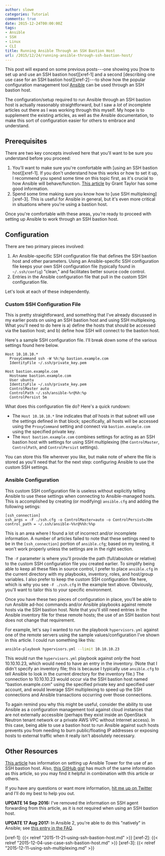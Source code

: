 ```yaml
---
author: slowe
categories: Tutorial
comments: true
date: 2015-12-24T00:00:00Z
tags:
- Ansible
- SSH
- Linux
- CLI
title: Running Ansible Through an SSH Bastion Host
url: /2015/12/24/running-ansible-through-ssh-bastion-host/
---
```


This post will expand on some previous posts---one showing you [how to set up and use an SSH bastion host][xref-1] and a second [describing one use case for an SSH bastion host][xref-2]---to show how the popular configuration management tool [Ansible][link-3] can be used through an SSH bastion host.

The configuration/setup required to run Ansible through an SSH bastion host is actually reasonably straightforward, but I saw a _lot_ of incomplete articles out there as I was working through this myself. My hope is to supplement the existing articles, as well as the Ansible documentation, to make this sort of configuration easier for others to embrace and understand.

## Prerequisites

There are two key concepts involved here that you'll want to be sure you understand before you proceed:

1. You'll want to make sure you're comfortable with [using an SSH bastion host][xref-1]. If you don't understand how this works or how to set it up, I recommend you spend some time on this topic first, as it's crucial to how Ansible will behave/function. [This article][link-2] by Grant Taylor has some good information.
2. Spend some time making sure you know how to [use SSH multiplexing][xref-3]. This is useful for Ansible in general, but it's even more critical in situations where you're using a bastion host.

Once you're comfortable with these areas, you're ready to proceed with setting up Ansible to work through an SSH bastion host.

## Configuration

There are two primary pieces involved:

1. An Ansible-specific SSH configuration file that defines the SSH bastion host and other parameters. Using an Ansible-specific SSH configuration file keeps your own SSH configuration file (typically found in `~/.ssh/config`) "clean," and facilitates better source code control.
2. Entries in the Ansible configuration file that pull in the custom SSH configuration file.

Let's look at each of these independently.

### Custom SSH Configuration File

This is pretty straightforward, and something that I've already discussed in my earlier posts on using an SSH bastion host and using SSH multiplexing. What you'll need to do here is a) define the hosts that should be accessed via the bastion host; and b) define how SSH will connect to the bastion host.

Here's a sample SSH configuration file. I'll break down some of the various settings found here below.

```text
Host 10.10.10.*
  ProxyCommand ssh -W %h:%p bastion.example.com
  IdentityFile ~/.ssh/private_key.pem

Host bastion.example.com
  Hostname bastion.example.com
  User ubuntu
  IdentityFile ~/.ssh/private_key.pem
  ControlMaster auto
  ControlPath ~/.ssh/ansible-%r@%h:%p
  ControlPersist 5m
```

What does this configuration file do? Here's a quick rundown:

* The `Host 10.10.10.*` line indicates that _all_ hosts in that subnet will use the settings defined in that block; specifically, all hosts will be accessed using the `ProxyCommand` setting and connect via `bastion.example.com` using the specified private key.
* The `Host bastion.example.com` combines settings for acting as an SSH bastion host with settings for using SSH multiplexing (the `ControlMaster`, `ControlPath`, and `ControlPersist` settings).

You can store this file wherever you like, but make note of where the file is stored as you'll need that for the next step: configuring Ansible to use the custom SSH settings.

### Ansible Configuration

This custom SSH configuration file is useless without explicitly telling Ansible to use these settings when connecting to Ansible-managed hosts. This is accomplished by creating (or modifying) `ansible.cfg` and adding the following setings:

```text
[ssh_connection]
ssh_args = -F ./ssh.cfg -o ControlMaster=auto -o ControlPersist=30m
control_path = ~/.ssh/ansible-%%r@%%h:%%p
```

This is an area where I found a lot of incorrect and/or incomplete information. A number of articles failed to note that these settings need to be in the `[ssh_connection]` portion of `ansible.cfg`; based on my testing, it won't work properly unless the settings are in the right section.

The `-F` parameter is where you'll provide the path (full/absolute or relative) to the custom SSH configuration file you created earlier. To simplify being able to keep all these files in source control, I prefer to place `ansible.cfg` in the current directory with my playbooks, inventory, roles, and host/group variables. I also prefer to keep the custom SSH configuration file here, which is why you see `-F ./ssh.cfg` in the example text above. Obviously, you'll want to tailor this to your specific environment.

Once you have these two pieces of configuration in place, you'll be able to run Ansible ad-hoc commands and/or Ansible playbooks against remote hosts via the SSH bastion host. Note that you'll still need entries in the Ansible inventory file for these remote hosts; the use of an SSH bastion host does not change that requirement.

For example, let's say I wanted to run the playbook `hypervisors.yml` against one of the remote servers using the sample values/configuration I've shown in this article. I could run something like this:

```sh
ansible-playbook hypervisors.yml --limit 10.10.10.23
```

This would run the `hypervisors.yml` playbook against _only_ the host 10.10.10.23, which would need to have an entry in the inventory. (Note that I didn't specify an inventory file; this is because I typically use `ansible.cfg` to tell Ansible to look in the current directory for the inventory file.) The connection to 10.10.10.23 would occur via the SSH bastion host named "bastion.example.com" using the specified private key and specified user account, and would leverage SSH multiplexing to speed up the SSH connections and Ansible transactions occurring over those connections.

To again remind you why this might be useful, consider the ability to use Ansible as a configuration management tool against cloud instances that are not externally accessible (perhaps they exist inside an OpenStack Neutron tenant network or a private AWS VPC without Internet access). In this case, being able to use a bastion host to run Ansible against such hosts prevents you from needing to burn public/floating IP addresses or exposing hosts to external traffic when it really isn't absolutely necessary.

## Other Resources

[This article][link-4] has information on setting up Ansible Tower for the use of an SSH bastion host. Also, [this GitHub gist][link-1] has much of the same information as this article, so you may find it helpful in combination with this article or others.

If you have any questions or want more information, [hit me up on Twitter][link-5] and I'll do my best to help you out.

**UPDATE 14 Sep 2016:** I've removed the information on SSH agent forwarding from this article, as it is not required when using an SSH bastion host.

**UPDATE 17 Aug 2017:** In Ansible 2, you're able to do this "natively" in Ansible; see [this entry in the FAQ][link-6].

[link-1]: https://gist.github.com/seansawyer/8fe009e67f7e01344328
[link-2]: http://dotfiles.tnetconsulting.net/articles/2015/0506/empowering-openssh.html
[link-3]: http://www.ansible.com/
[link-4]: http://blog.dualspark.com/ansible/configuration-management/aws/ssh/2014/12/19/ansible-tower-ssh-agent-forwarding.html
[link-5]: https://twitter.com/scott_lowe
[link-6]: https://docs.ansible.com/ansible/latest/faq.html#how-do-i-configure-a-jump-host-to-access-servers-that-i-have-no-direct-access-to
[xref-1]: {{< relref "2015-11-21-using-ssh-bastion-host.md" >}}
[xref-2]: {{< relref "2015-12-04-use-case-ssh-bastion-host.md" >}}
[xref-3]: {{< relref "2015-12-11-using-ssh-multiplexing.md" >}}
